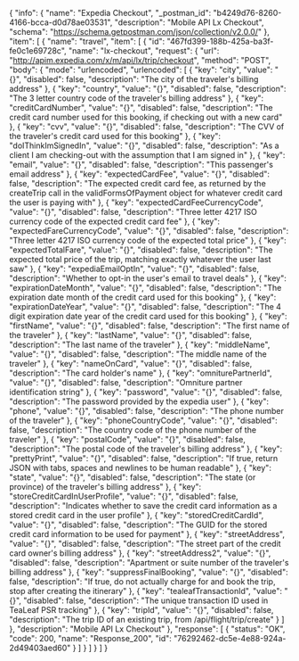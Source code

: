 {
  "info": {
    "name": "Expedia Checkout",
    "_postman_id": "b4249d76-8260-4166-bcca-d0d78ae03531",
    "description": "Mobile API Lx Checkout",
    "schema": "https://schema.getpostman.com/json/collection/v2.0.0/"
  },
  "item": [
    {
      "name": "travel",
      "item": [
        {
          "id": "467fd399-188b-425a-ba3f-fe0c1e69728c",
          "name": "lx-checkout",
          "request": {
            "url": "http://apim.expedia.com/x/m/api/lx/trip/checkout",
            "method": "POST",
            "body": {
              "mode": "urlencoded",
              "urlencoded": [
                {
                  "key": "city",
                  "value": "{}",
                  "disabled": false,
                  "description": "The city of the traveler's billing address"
                },
                {
                  "key": "country",
                  "value": "{}",
                  "disabled": false,
                  "description": "The 3 letter country code of the traveler's billing address"
                },
                {
                  "key": "creditCardNumber",
                  "value": "{}",
                  "disabled": false,
                  "description": "The credit card number used for this booking, if checking out with a new card"
                },
                {
                  "key": "cvv",
                  "value": "{}",
                  "disabled": false,
                  "description": "The CVV of the traveler's credit card used for this booking"
                },
                {
                  "key": "doIThinkImSignedIn",
                  "value": "{}",
                  "disabled": false,
                  "description": "As a client I am checking-out with the assumption that I am signed in"
                },
                {
                  "key": "email",
                  "value": "{}",
                  "disabled": false,
                  "description": "This passenger's email address"
                },
                {
                  "key": "expectedCardFee",
                  "value": "{}",
                  "disabled": false,
                  "description": "The expected credit card fee, as returned by the createTrip call in the validFormsOfPayment object for whatever credit card the user is paying with"
                },
                {
                  "key": "expectedCardFeeCurrencyCode",
                  "value": "{}",
                  "disabled": false,
                  "description": "Three letter 4217 ISO currency code of the expected credit card fee"
                },
                {
                  "key": "expectedFareCurrencyCode",
                  "value": "{}",
                  "disabled": false,
                  "description": "Three letter 4217 ISO currency code of the expected total price"
                },
                {
                  "key": "expectedTotalFare",
                  "value": "{}",
                  "disabled": false,
                  "description": "The expected total price of the trip, matching exactly whatever the user last saw"
                },
                {
                  "key": "expediaEmailOptIn",
                  "value": "{}",
                  "disabled": false,
                  "description": "Whether to opt-in the user's email to travel deals"
                },
                {
                  "key": "expirationDateMonth",
                  "value": "{}",
                  "disabled": false,
                  "description": "The expiration date month of the credit card used for this booking"
                },
                {
                  "key": "expirationDateYear",
                  "value": "{}",
                  "disabled": false,
                  "description": "The 4 digit expiration date year of the credit card used for this booking"
                },
                {
                  "key": "firstName",
                  "value": "{}",
                  "disabled": false,
                  "description": "The first name of the traveler"
                },
                {
                  "key": "lastName",
                  "value": "{}",
                  "disabled": false,
                  "description": "The last name of the traveler"
                },
                {
                  "key": "middleName",
                  "value": "{}",
                  "disabled": false,
                  "description": "The middle name of the traveler"
                },
                {
                  "key": "nameOnCard",
                  "value": "{}",
                  "disabled": false,
                  "description": "The card holder's name"
                },
                {
                  "key": "omniturePartnerId",
                  "value": "{}",
                  "disabled": false,
                  "description": "Omniture partner identification string"
                },
                {
                  "key": "password",
                  "value": "{}",
                  "disabled": false,
                  "description": "The password provided by the expedia user"
                },
                {
                  "key": "phone",
                  "value": "{}",
                  "disabled": false,
                  "description": "The phone number of the traveler"
                },
                {
                  "key": "phoneCountryCode",
                  "value": "{}",
                  "disabled": false,
                  "description": "The country code of the phone number of the traveler"
                },
                {
                  "key": "postalCode",
                  "value": "{}",
                  "disabled": false,
                  "description": "The postal code of the traveler's billing address"
                },
                {
                  "key": "prettyPrint",
                  "value": "{}",
                  "disabled": false,
                  "description": "If true, return JSON with tabs, spaces and newlines to be human readable"
                },
                {
                  "key": "state",
                  "value": "{}",
                  "disabled": false,
                  "description": "The state (or province) of the traveler's billing address"
                },
                {
                  "key": "storeCreditCardInUserProfile",
                  "value": "{}",
                  "disabled": false,
                  "description": "Indicates whether to save the credit card information as a stored credit card in the user profile"
                },
                {
                  "key": "storedCreditCardId",
                  "value": "{}",
                  "disabled": false,
                  "description": "The GUID for the stored credit card information to be used for payment"
                },
                {
                  "key": "streetAddress",
                  "value": "{}",
                  "disabled": false,
                  "description": "The street part of the credit card owner's billing address"
                },
                {
                  "key": "streetAddress2",
                  "value": "{}",
                  "disabled": false,
                  "description": "Apartment or suite number of the traveler's billing address"
                },
                {
                  "key": "suppressFinalBooking",
                  "value": "{}",
                  "disabled": false,
                  "description": "If true, do not actually charge for and book the trip, stop after creating the itinerary"
                },
                {
                  "key": "tealeafTransactionId",
                  "value": "{}",
                  "disabled": false,
                  "description": "The unique transaction ID used in TeaLeaf PSR tracking"
                },
                {
                  "key": "tripId",
                  "value": "{}",
                  "disabled": false,
                  "description": "The trip ID of an existing trip, from /api/flight/trip/create"
                }
              ]
            },
            "description": "Mobile API Lx Checkout"
          },
          "response": [
            {
              "status": "OK",
              "code": 200,
              "name": "Response_200",
              "id": "76292462-dc5e-4e88-924a-2d49403aed60"
            }
          ]
        }
      ]
    }
  ]
}